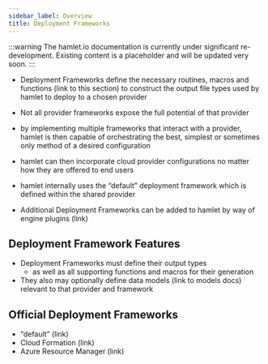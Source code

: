 ```yaml
---
sidebar_label: Overview
title: Deployment Frameworks
---
```

:::warning
The hamlet.io documentation is currently under significant re-development. Existing content is a placeholder and will be updated very soon.
:::

* Deployment Frameworks define the necessary routines, macros and functions (link to this section) to construct the output file types used by hamlet to deploy to a chosen provider
* Not all provider frameworks expose the full potential of that provider
* by implementing multiple frameworks that interact with a provider, hamlet is then capable of orchestrating the best, simplest or sometimes only method of a desired configuration
* hamlet can then incorporate cloud provider configurations no matter how they are offered to end users

* hamlet internally uses the “default” deployment framework which is defined within the shared provider
* Additional Deployment Frameworks can be added to hamlet by way of engine plugins (link)

## Deployment Framework Features

* Deployment Frameworks must define their output types
  * as well as all supporting functions and macros for their generation
* They also may optionally define data models (link to models docs) relevant to that provider and framework

## Official Deployment Frameworks

* “default” (link)
* Cloud Formation (link)
* Azure Resource Manager (link)
